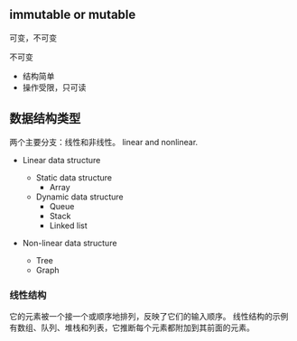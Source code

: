 ## immutable or mutable
可变，不可变

不可变
- 结构简单
- 操作受限，只可读

## 数据结构类型

两个主要分支：线性和非线性。
linear and nonlinear.

- Linear data structure
  - Static data structure
    - Array
  - Dynamic data structure
    - Queue
    - Stack
    - Linked list

- Non-linear data structure
  - Tree
  - Graph

### 线性结构

它的元素被一个接一个或顺序地排列，反映了它们的输入顺序。
线性结构的示例有数组、队列、堆栈和列表，它推断每个元素都附加到其前面的元素。
